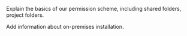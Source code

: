 <!-- TODO by MM -->

Explain the basics of our permission scheme, including shared folders, project folders.

Add information about on-premises installation.
